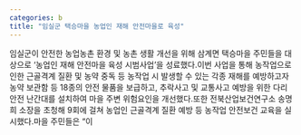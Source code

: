 ```yaml
---
categories: b
title: "임실군 택승마을 농업인 재해 안전마을로 육성"
---
```

임실군이 안전한 농업농촌 환경 및 농촌 생활 개선을 위해 삼계면 택승마을 주민들을 대상으로 ‘농업인 재해 안전마을 육성 시범사업’을 성료했다.이번 사업을 통해 농작업으로 인한 근골격계 질환 및 농약 중독 등 농작업 시 발생할 수 있는 각종 재해를 예방하고자 농약 보관함 등 18종의 안전 물품을 보급하고, 추락사고 및 교통사고 예방을 위한 다리 안전 난간대를 설치하여 마을 주변 위험요인을 개선했다.또한 전북산업보건연구소 송명희 소장을 초청해 9회에 걸쳐 농업인 근골격계 질환 예방 등 농작업 안전보건 교육을 실시했다.마을 주민들은 “이